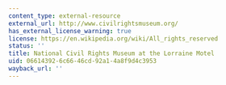 ```yaml
---
content_type: external-resource
external_url: http://www.civilrightsmuseum.org/
has_external_license_warning: true
license: https://en.wikipedia.org/wiki/All_rights_reserved
status: ''
title: National Civil Rights Museum at the Lorraine Motel
uid: 06614392-6c66-46cd-92a1-4a8f9d4c3953
wayback_url: ''
---
```

